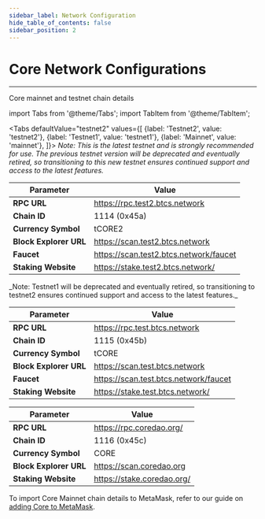 ```yaml
---
sidebar_label: Network Configuration
hide_table_of_contents: false
sidebar_position: 2
---
```


# Core Network Configurations

---

Core mainnet and testnet chain details

import Tabs from '@theme/Tabs';
import TabItem from '@theme/TabItem';

<Tabs defaultValue="testnet2" values={[
{label: 'Testnet2', value: 'testnet2'},
{label: 'Testnet1', value: 'testnet1'},
{label: 'Mainnet', value: 'mainnet'},
]}>
<TabItem value="testnet2">
_Note: This is the latest testnet and is strongly recommended for use. The previous testnet version will be deprecated and eventually retired, so transitioning to this new testnet ensures continued support and access to the latest features._

| **Parameter**          | **Value**                              |
| ---------------------- | -------------------------------------- |
| **RPC URL**            | https://rpc.test2.btcs.network         |
| **Chain ID**           | 1114 (0x45a)                           |
| **Currency Symbol**    | tCORE2                                 |
| **Block Explorer URL** | https://scan.test2.btcs.network        |
| **Faucet**             | https://scan.test2.btcs.network/faucet |
| **Staking Website**    | https://stake.test2.btcs.network/      |

</TabItem>
<TabItem value="testnet1">
_Note: Testnet1 will be deprecated and eventually retired, so transitioning to testnet2 ensures continued support and access to the latest features._

| **Parameter**          | **Value**                             |
| ---------------------- | ------------------------------------- |
| **RPC URL**            | https://rpc.test.btcs.network         |
| **Chain ID**           | 1115 (0x45b)                          |
| **Currency Symbol**    | tCORE                                 |
| **Block Explorer URL** | https://scan.test.btcs.network        |
| **Faucet**             | https://scan.test.btcs.network/faucet |
| **Staking Website**    | https://stake.test.btcs.network/      |

</TabItem>

<TabItem value="mainnet">

| **Parameter**          | **Value**                  |
| ---------------------- | -------------------------- |
| **RPC URL**            | https://rpc.coredao.org/   |
| **Chain ID**           | 1116 (0x45c)               |
| **Currency Symbol**    | CORE                       |
| **Block Explorer URL** | https://scan.coredao.org   |
| **Staking Website**    | https://stake.coredao.org/ |

To import Core Mainnet chain details to MetaMask, refer to our guide on [adding Core to MetaMask](https://medium.com/@core_dao/add-core-to-metamask-7b1dd90041ce).

</TabItem>
</Tabs>
